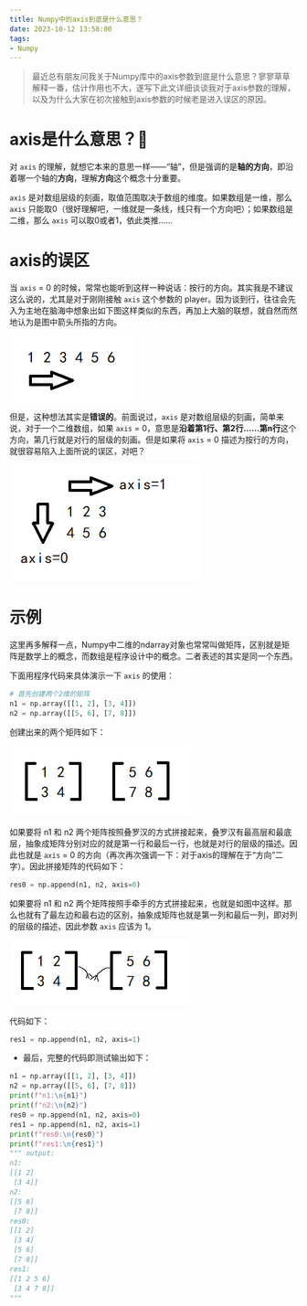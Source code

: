 ```yaml
---
title: Numpy中的axis到底是什么意思？
date: 2023-10-12 13:58:00
tags:
- Numpy
---
```


> 最近总有朋友问我关于Numpy库中的axis参数到底是什么意思？寥寥草草解释一番，估计作用也不大，遂写下此文详细谈谈我对于axis参数的理解，以及为什么大家在初次接触到axis参数的时候老是进入误区的原因。

# axis是什么意思？🤔

对 `axis` 的理解，就想它本来的意思一样——“轴”，但是强调的是**轴的方向**，即沿着哪一个轴的**方向**，理解**方向**这个概念十分重要。

`axis` 是对数组层级的刻画，取值范围取决于数组的维度。如果数组是一维，那么 `axis` 只能取0（很好理解吧，一维就是一条线，线只有一个方向吧）；如果数组是二维，那么 `axis` 可以取0或者1，依此类推……

# axis的误区

当 `axis` = 0 的时候，常常也能听到这样一种说话：按行的方向。其实我是不建议这么说的，尤其是对于刚刚接触 `axis` 这个参数的 player。因为谈到行，往往会先入为主地在脑海中想象出如下图这样类似的东西，再加上大脑的联想，就自然而然地认为是图中箭头所指的方向。

![axis的误区](../images/按行的方向.png)

但是，这种想法其实是**错误的**。前面说过，`axis` 是对数组层级的刻画，简单来说，对于一个二维数组，如果 `axis` = 0，意思是**沿着第1行、第2行……第n行**这个方向，第几行就是对行的层级的刻画。但是如果将 `axis` = 0 描述为按行的方向，就很容易陷入上面所说的误区，对吧？

![axis对层级的刻画](../images/axis对层级的刻画.png)

# 示例

这里再多解释一点，Numpy中二维的ndarray对象也常常叫做矩阵，区别就是矩阵是数学上的概念，而数组是程序设计中的概念。二者表述的其实是同一个东西。

下面用程序代码来具体演示一下 `axis` 的使用：

```python
# 首先创建两个2维的矩阵
n1 = np.array([[1, 2], [3, 4]])
n2 = np.array([[5, 6], [7, 8]])
```

创建出来的两个矩阵如下：

![axis示例矩阵](../images/axis示例矩阵.png)

如果要将 n1 和 n2 两个矩阵按照叠罗汉的方式拼接起来，叠罗汉有最高层和最底层，抽象成矩阵分别对应的就是第一行和最后一行，也就是对行的层级的描述。因此也就是 `axis` = 0 的方向（再次再次强调一下：对于axis的理解在于“方向”二字）。因此拼接矩阵的代码如下：

```python
res0 = np.append(n1, n2, axis=0)
```

如果要将 n1 和 n2 两个矩阵按照手牵手的方式拼接起来，也就是如图中这样。那么也就有了最左边和最右边的区别，抽象成矩阵也就是第一列和最后一列，即对列的层级的描述，因此参数 `axis` 应该为 1。

![axis按列拼接](../images/axis按列拼接.png)

代码如下：

```python
res1 = np.append(n1, n2, axis=1)
```



- 最后，完整的代码即测试输出如下：

```python
n1 = np.array([[1, 2], [3, 4]])
n2 = np.array([[5, 6], [7, 8]])
print(f"n1:\n{n1}")
print(f"n2:\n{n2}")
res0 = np.append(n1, n2, axis=0)
res1 = np.append(n1, n2, axis=1)
print(f"res0:\n{res0}")
print(f"res1:\n{res1}")
""" output:
n1:
[[1 2]
 [3 4]]
n2:
[[5 6]
 [7 8]]
res0:
[[1 2]
 [3 4]
 [5 6]
 [7 8]]
res1:
[[1 2 5 6]
 [3 4 7 8]]
"""
```